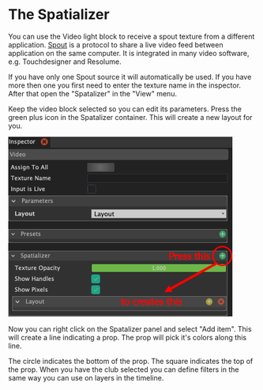 # The Spatializer

You can use the Video light block to receive a spout texture from a different application. [Spout](https://spout.zeal.co/) is a protocol to share a live video feed between application on the same computer. It is integrated in many video software, e.g. Touchdesigner and Resolume.

If you have only one Spout source it will automatically be used. If you have more then one you first need to enter the texture name in the inspector. After that open the "Spatalizer" in the "View" menu. 

Keep the video block selected so you can edit its parameters. Press the green plus icon in the Spatalizer container. This will create a new layout for you. 

![Create a new layout for the Spatializer](../.gitbook/assets/bento-spatializer.png)

Now you can right click on the Spatalizer panel and select "Add item". This will create a line indicating a prop. The prop will pick it's colors along this line.

The circle indicates the bottom of the prop. The square indicates the top of the prop. When you have the club selected you can define filters in the same way you can use on layers in the timeline.

